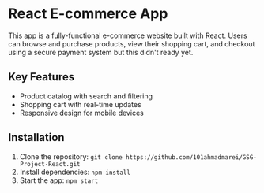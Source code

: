 # React E-commerce App

This app is a fully-functional e-commerce website built with React. Users can browse and purchase products, view their shopping cart, and checkout using a secure payment system but this didn't ready yet.

## Key Features

- Product catalog with search and filtering
- Shopping cart with real-time updates
- Responsive design for mobile devices


## Installation

1. Clone the repository: `git clone https://github.com/101ahmadmarei/GSG-Project-React.git`
2. Install dependencies: `npm install`
3. Start the app: `npm start`

